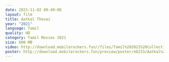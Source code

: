 ```yaml
---
date: 2021-11-02 09:49:06
layout: film
title: Aatkal Thevai
year: "2021"
language: Tamil
quality: HD
category: Tamil Movies 2021
size: 600 MB
video: http://download.mobilerockers.fun//files/Tamil%202021%20Collection/Aatkal%20Thevai%20(2021)/Aatkal%20Thevai%20(2021)%20Full%20Movies/Aatkal%20Thevai%20(2021)%20HDRip/Aatkal%20Thevai%20(2021)%20HDRip%20Single%20Part.mp4
poster: http://download.mobilerockers.fun/preview/poster/48233/Aatkal%20Thevai%20(2021).png
---
```

